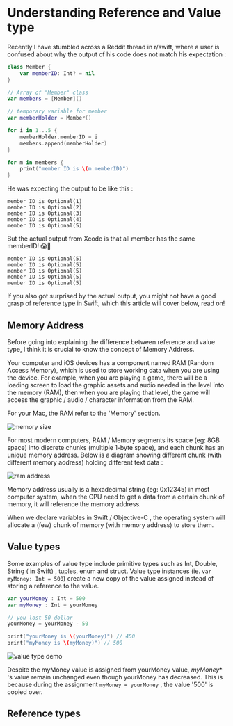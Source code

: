 # Understanding Reference and Value type



Recently I have stumbled across a Reddit thread in r/swift, where a user is confused about why the output of his code does not match his expectation : 

```swift
class Member {
    var memberID: Int? = nil
}

// Array of "Member" class
var members = [Member]()

// temporary variable for member
var memberHolder = Member()

for i in 1...5 {
    memberHolder.memberID = i
    members.append(memberHolder)
}

for m in members {
    print("member ID is \(m.memberID)")
}
```



He was expecting the output to be like this :

```
member ID is Optional(1)
member ID is Optional(2)
member ID is Optional(3)
member ID is Optional(4)
member ID is Optional(5)
```



But the actual output from Xcode is that all member has the same memberID! 😱🤔

```
member ID is Optional(5)
member ID is Optional(5)
member ID is Optional(5)
member ID is Optional(5)
member ID is Optional(5)
```



If you also got surprised by the actual output, you might not have a good grasp of reference type in Swift, which this article will cover below, read on!



## Memory Address

Before going into explaining the difference between reference and value type, I think it is crucial to know the concept of Memory Address.



Your computer and iOS devices has a component named RAM (Random Access Memory), which is used to store working data when you are using the device. For example, when you are playing a game, there will be a loading screen to load the graphic assets and audio needed in the level into the memory (RAM), then when you are playing that level, the game will access the graphic / audio / character information from the RAM.



For your Mac, the RAM refer to the 'Memory' section.

![memory size](https://iosimage.s3.amazonaws.com/2019/61-reference-value-type/memorySize.png)



For most modern computers, RAM / Memory segments its space (eg: 8GB space) into discrete chunks (multiple 1-byte space), and each chunk has an unique memory address. Below is a diagram showing different chunk (with different memory address) holding different text data : 

![ram address](https://iosimage.s3.amazonaws.com/2019/61-reference-value-type/ramaddress.png)



Memory address usually is a hexadecimal string (eg: 0x12345) in most computer system, when the CPU need to get a data from a certain chunk of memory, it will reference the memory address.



When we declare variables in Swift / Objective-C , the operating system will allocate a (few) chunk of memory (with memory address) to store them.



## Value types

Some examples of value type include primitive types such as Int, Double, String ( in Swift) , tuples, enum and struct. Value type instances (ie. `var myMoney: Int = 500`) create a new copy of the value assigned instead of storing a reference to the value.



```swift
var yourMoney : Int = 500
var myMoney : Int = yourMoney

// you lost 50 dollar
yourMoney = yourMoney - 50

print("yourMoney is \(yourMoney)") // 450
print("myMoney is \(myMoney)") // 500
```



![value type demo](https://iosimage.s3.amazonaws.com/2019/61-reference-value-type/valueTypeDemo.png)



Despite the myMoney value is assigned from yourMoney value, *myMoney** 's value remain unchanged even though yourMoney has decreased. This is because during the assignment `myMoney = yourMoney` , the value '500' is copied over.



## Reference types

 



